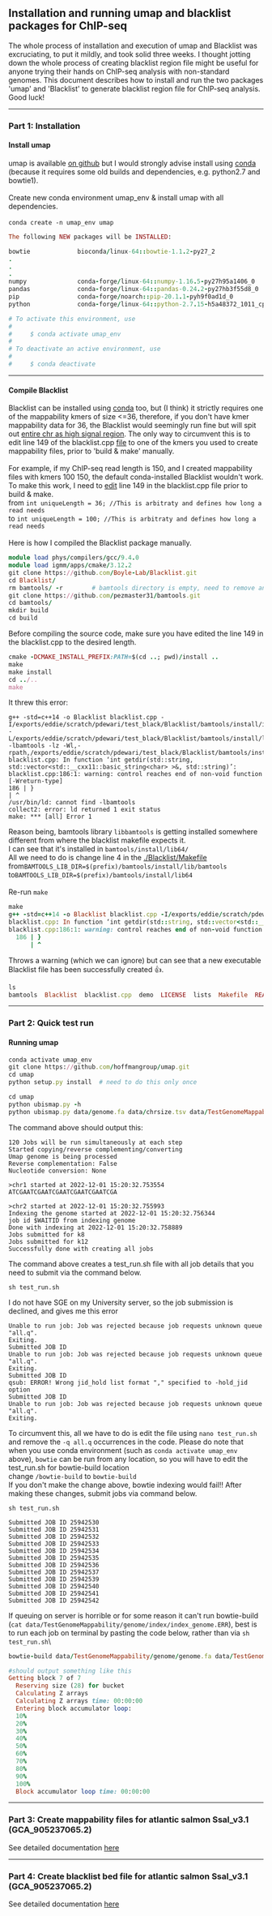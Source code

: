 ## Installation and running umap and blacklist packages for ChIP-seq

The whole process of installation and execution of umap and Blacklist was excruciating, to put it mildly, and took solid three weeks. I thought jotting down the whole process of creating blacklist region file might be useful for anyone trying their hands on ChIP-seq analysis with non-standard genomes. This document describes how to install and run the two packages 'umap' and 'Blacklist' to generate blacklist region file for ChIP-seq analysis. Good luck!

---

### Part 1: Installation

#### Install umap
umap is available [on github](https://github.com/hoffmangroup/umap) but I would strongly advise install using [conda](https://anaconda.org/bioconda/umap) (because it requires some old builds and dependencies, e.g. python2.7 and bowtie1).
\
\
Create new conda environment umap_env & install umap with all dependencies.
\
\
`conda create -n umap_env umap`

```ruby
The following NEW packages will be INSTALLED:

bowtie             bioconda/linux-64::bowtie-1.1.2-py27_2
.
.
.
numpy              conda-forge/linux-64::numpy-1.16.5-py27h95a1406_0
pandas             conda-forge/linux-64::pandas-0.24.2-py27hb3f55d8_0
pip                conda-forge/noarch::pip-20.1.1-pyh9f0ad1d_0
python             conda-forge/linux-64::python-2.7.15-h5a48372_1011_cpython

# To activate this environment, use
#
#     $ conda activate umap_env
#
# To deactivate an active environment, use
#
#     $ conda deactivate

```
---

#### Compile Blacklist
Blacklist can be installed using [conda](https://anaconda.org/bioconda/encode-blacklist) too, but (I think) it strictly requires one of the mappability kmers  of size <=36, therefore, if you don't have kmer mappability data for 36, the Blacklist would seemingly run fine but will spit out [entire chr as high signal region](https://github.com/Boyle-Lab/Blacklist/issues/32). The only way to circumvent this is to edit line 149 of the blacklist.cpp [file](https://github.com/Boyle-Lab/Blacklist/blob/master/blacklist.cpp) to one of the kmers you used to create mappability files, prior to 'build & make' manually.
\
\
For example, if my ChIP-seq read length is 150, and I created mappability files with kmers 100 150, the default conda-installed Blacklist wouldn't work. To make this work, I need to [edit](https://github.com/Boyle-Lab/Blacklist/issues/32) line 149 in the blacklist.cpp file prior to build & make.\
from `int uniqueLength = 36; //This is arbitraty and defines how long a read needs`\
to `int uniqueLength = 100; //This is arbitraty and defines how long a read needs`
\
\
Here is how I compiled the Blacklist package manually.
```ruby
module load phys/compilers/gcc/9.4.0
module load igmm/apps/cmake/3.12.2
git clone https://github.com/Boyle-Lab/Blacklist.git
cd Blacklist/
rm bamtools/ -r        # bamtools directory is empty, need to remove and clone it afresh
git clone https://github.com/pezmaster31/bamtools.git
cd bamtools/
mkdir build
cd build
```
Before compiling the source code, make sure you have edited the line 149 in the blacklist.cpp to the desired length.
```ruby
cmake -DCMAKE_INSTALL_PREFIX:PATH=$(cd ..; pwd)/install ..
make
make install
cd ../..
make
```
It threw this error:
```
g++ -std=c++14 -o Blacklist blacklist.cpp -I/exports/eddie/scratch/pdewari/test_black/Blacklist/bamtools/install/include/bamtools -L/exports/eddie/scratch/pdewari/test_black/Blacklist/bamtools/install/lib/bamtools -lbamtools -lz -Wl,-rpath,/exports/eddie/scratch/pdewari/test_black/Blacklist/bamtools/install/lib/bamtools
blacklist.cpp: In function ‘int getdir(std::string, std::vector<std::__cxx11::basic_string<char> >&, std::string)’:
blacklist.cpp:186:1: warning: control reaches end of non-void function [-Wreturn-type]
186 | }
| ^
/usr/bin/ld: cannot find -lbamtools
collect2: error: ld returned 1 exit status
make: *** [all] Error 1
```
Reason being, bamtools library `libbamtools` is getting installed somewhere different from where the blacklist makefile expects it.\
I can see that it's installed in `bamtools/install/lib64/`\
All we need to do is change line 4 in the [./Blacklist/Makefile](https://github.com/Boyle-Lab/Blacklist/blob/master/Makefile)\
from`BAMTOOLS_LIB_DIR=$(prefix)/bamtools/install/lib/bamtools`\
to`BAMTOOLS_LIB_DIR=$(prefix)/bamtools/install/lib64`\
\
Re-run `make`
```ruby
make
g++ -std=c++14 -o Blacklist blacklist.cpp -I/exports/eddie/scratch/pdewari/test_black/Blacklist/bamtools/install/include/bamtools -L/exports/eddie/scratch/pdewari/test_black/Blacklist/bamtools/install/lib64 -lbamtools -lz -Wl,-rpath,/exports/eddie/scratch/pdewari/test_black/Blacklist/bamtools/install/lib64
blacklist.cpp: In function ‘int getdir(std::string, std::vector<std::__cxx11::basic_string<char> >&, std::string)’:
blacklist.cpp:186:1: warning: control reaches end of non-void function [-Wreturn-type]
  186 | }
      | ^ 
```
Throws a warning (which we can ignore) but can see that a new executable Blacklist file has been successfully created :+1:.
```ruby
ls
bamtools  Blacklist  blacklist.cpp  demo  LICENSE  lists  Makefile  README.md

```

---


### Part 2: Quick test run

#### Running umap

```ruby
conda activate umap_env
git clone https://github.com/hoffmangroup/umap.git
cd umap
python setup.py install  # need to do this only once

cd umap
python ubismap.py -h
python ubismap.py data/genome.fa data/chrsize.tsv data/TestGenomeMappability all.q $BOWTIEDIR/bowtie-build --kmer 8 12 -write_script test_run.sh
```
The command above should output this:
```
120 Jobs will be run simultaneously at each step
Started copying/reverse complementing/converting
Umap genome is being processed
Reverse complementation: False
Nucleotide conversion: None

>chr1 started at 2022-12-01 15:20:32.753554
ATCGAATCGAATCGAATCGAATCGAATCGA

>chr2 started at 2022-12-01 15:20:32.755993
Indexing the genome started at 2022-12-01 15:20:32.756344
job id $WAITID from indexing genome
Done with indexing at 2022-12-01 15:20:32.758889
Jobs submitted for k8
Jobs submitted for k12
Successfully done with creating all jobs
```
The command above creates a test_run.sh file with all job details that you need to submit via the command below.
```
sh test_run.sh
```
I do not have SGE on my University server, so the job submission is declined, and gives me this error
```
Unable to run job: Job was rejected because job requests unknown queue "all.q".
Exiting.
Submitted JOB ID 
Unable to run job: Job was rejected because job requests unknown queue "all.q".
Exiting.
Submitted JOB ID 
qsub: ERROR! Wrong jid_hold list format "," specified to -hold_jid option
Submitted JOB ID 
Unable to run job: Job was rejected because job requests unknown queue "all.q".
Exiting.
```
To circumvent this, all we have to do is edit the file using `nano test_run.sh` and remove the `-q all.q` occurrences in the code.
Please do note that when you use conda environment (such as `conda activate umap_env` above), `bowtie` can be run from any location, so you will have to edit the test_run.sh for bowtie-build location\
change `/bowtie-build` to `bowtie-build`\
If you don't make the change above, bowtie indexing would fail!! After making these changes, submit jobs via command below.
```
sh test_run.sh

Submitted JOB ID 25942530
Submitted JOB ID 25942531
Submitted JOB ID 25942532
Submitted JOB ID 25942533
Submitted JOB ID 25942534
Submitted JOB ID 25942535
Submitted JOB ID 25942536
Submitted JOB ID 25942537
Submitted JOB ID 25942539
Submitted JOB ID 25942540
Submitted JOB ID 25942541
Submitted JOB ID 25942542
```
If queuing on server is horrible or for some reason it can't run bowtie-build\
(`cat data/TestGenomeMappability/genome/index/index_genome.ERR`), best is to run each job on terminal by pasting the code below, rather than via `sh test_run.sh`\

```ruby
bowtie-build data/TestGenomeMappability/genome/genome.fa data/TestGenomeMappability/genome/Umap_bowtie.ind

#should output something like this
Getting block 7 of 7
  Reserving size (28) for bucket
  Calculating Z arrays
  Calculating Z arrays time: 00:00:00
  Entering block accumulator loop:
  10%
  20%
  30%
  40%
  50%
  60%
  70%
  80%
  90%
  100%
  Block accumulator loop time: 00:00:00
```
---

### Part 3: Create mappability files for atlantic salmon Ssal_v3.1 (GCA_905237065.2)

See detailed documentation [here](https://github.com/Pooran-Dewari/umap-and-blacklist-ChIP-seq/blob/main/Run%20umap%20Atlantic%20salmon.md)

---

### Part 4: Create blacklist bed file for atlantic salmon Ssal_v3.1 (GCA_905237065.2)

See detailed documentation [here](https://github.com/Pooran-Dewari/umap-and-blacklist-ChIP-seq/blob/main/Run%20Blacklist%20Atlantic%20salmon.md)
